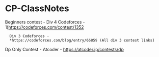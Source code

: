 # CP-ClassNotes

Beginners contest - 
      Div 4 Codeforces - 
        1)https://codeforces.com/contest/1352
      
      Div 3 Codeforces - 
      *https://codeforces.com/blog/entry/66859 (All div 3 contest links)
      
Dp Only Contest -
  Atcoder - https://atcoder.jp/contests/dp
